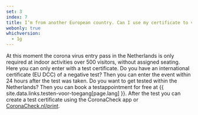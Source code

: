 ```yaml
---
set: 3
index: 7
title: I’m from another European country. Can I use my certificate to visit an event or location in the Netherlands?
webonly: true
whichversion:
  - 1g
---
```

At this moment the corona virus entry pass in the Netherlands is only required at indoor activities over 500 visitors, without assigned seating. Here you can only enter with a test certificate. Do you have an international certificate (EU DCC) of a negative test? Then you can enter the event within 24 hours after the test was taken. Do you want to get tested within the Netherlands? Then you can book a testappointment for free at {{ site.data.links.testen-voor-toegang[page.lang] }}. After the test you can create a test certificate using the CoronaCheck app or [CoronaCheck.nl/print](/en/print).
